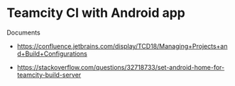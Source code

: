 # Teamcity CI with Android app


Documents

- https://confluence.jetbrains.com/display/TCD18/Managing+Projects+and+Build+Configurations

- https://stackoverflow.com/questions/32718733/set-android-home-for-teamcity-build-server

